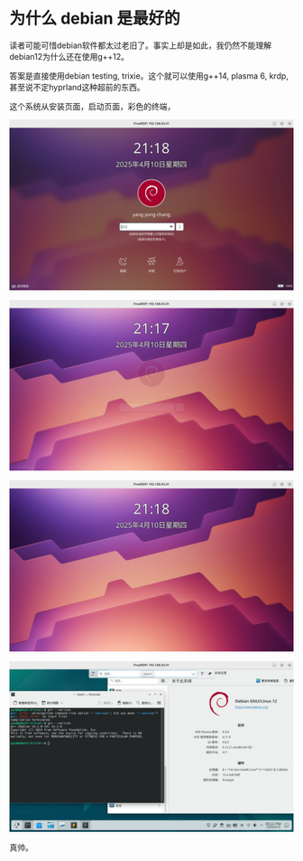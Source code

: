 # 为什么 debian 是最好的

读者可能可惜debian软件都太过老旧了。事实上却是如此，我仍然不能理解debian12为什么还在使用g++12。

答案是直接使用debian testing, trixie。这个就可以使用g++14, plasma 6, krdp, 甚至说不定hyprland这种超前的东西。

这个系统从安装页面，启动页面，彩色的终端，

![输入图片说明](/imgs/2025-04-10/wfEUOFITuBeTr2ea.png)

![输入图片说明](/imgs/2025-04-10/2WaQWNC2SUMhePyc.png)

![输入图片说明](/imgs/2025-04-10/c89tdDOANGA7gV1H.png)

![输入图片说明](/imgs/2025-04-10/e2wEv90qdqWH1hQ0.png)

真帅。
<!--stackedit_data:
eyJoaXN0b3J5IjpbMjg1NDQ1NjA5LDI1NjY2MjYyOV19
-->